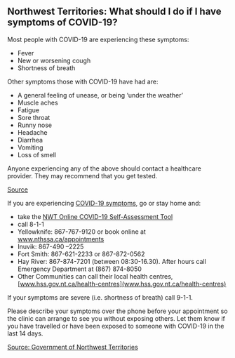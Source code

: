 ## Northwest Territories: What should I do if I have symptoms of COVID-19?

Most people with COVID-19 are experiencing these symptoms: 

- Fever
- New or worsening cough
- Shortness of breath

Other symptoms those with COVID-19 have had are: 

- A general feeling of unease, or being ‘under the weather’
- Muscle aches
- Fatigue
- Sore throat
- Runny nose
- Headache
- Diarrhea
- Vomiting
- Loss of smell

Anyone experiencing any of the above should contact a healthcare provider. They may recommend that you get tested.

[Source](https://www.hss.gov.nt.ca/en/services/coronavirus-disease-covid-19/getting-tested-covid-19#who-should-get-tested-for-covid-19-)

If you are experiencing [COVID-19 symptoms](https://www.hss.gov.nt.ca/en/services/coronavirus-disease-covid-19/about-covid-19#what-are-the-symptoms-of-covid-19-), go or stay home and:

- take the [NWT Online COVID-19 Self-Assessment Tool](https://www.hss.gov.nt.ca/en/services/coronavirus-disease-covid-19/nwt-online-covid-19-self-assessment-tool)
- call 8-1-1
- Yellowknife: 867-767-9120 or book online at www.nthssa.ca/appointments
- Inuvik: 867-490 –2225
- Fort Smith: 867-621-2233 or 867-872-0562
- Hay River: 867-874-7201 (between 08:30-16.30). After hours call Emergency Department at (867) 874-8050
- Other Communities can call their local health centres, [www.hss.gov.nt.ca/health-centres](www.hss.gov.nt.ca/health-centres)

If your symptoms are severe (i.e. shortness of breath) call 9-1-1.

Please describe your symptoms over the phone before your appointment so the clinic can arrange to see you without exposing others. Let them know if you have travelled or have been exposed to someone with COVID-19 in the last 14 days.

[Source: Government of Northwest Territories](https://www.hss.gov.nt.ca/en/services/coronavirus-disease-covid-19/advice-nwt-residents)
